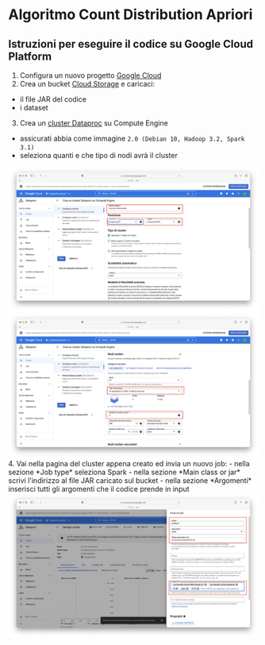 # Algoritmo Count Distribution Apriori

## Istruzioni per eseguire il codice su Google Cloud Platform

1. Configura un nuovo progetto [Google Cloud](https://cloud.google.com/dataproc/docs/guides/setup-project)
2. Crea un bucket [Cloud Storage](https://cloud.google.com/storage/docs/creating-buckets) e caricaci:
  - il file JAR del codice
  - i dataset
3. Crea un [cluster Dataproc](https://cloud.google.com/dataproc/docs/guides/create-cluster) su Compute Engine
  - assicurati abbia come immagine `2.0 (Debian 10, Hadoop 3.2, Spark 3.1)`
  - seleziona quanti e che tipo di nodi avrà il cluster
  
  <div float="left"><img src="img/cluster1.png" width="700"> <img src="img/cluster2.png" width="700"></div>
4. Vai nella pagina del cluster appena creato ed invia un nuovo job:
  - nella sezione *Job type* seleziona Spark
  - nella sezione *Main class or jar* scrivi l'indirizzo al file JAR caricato sul bucket
  - nella sezione *Argomenti* inserisci tutti gli argomenti che il codice prende in input
  <img src="img/job1.png" width="700">



